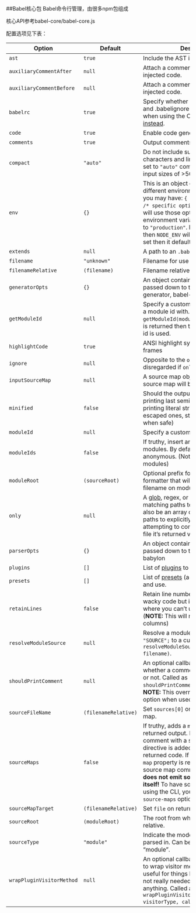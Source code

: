##Babel核心包
Babel命令行管理，由很多npm包组成

核心API参考babel-core/babel-core.js

配置选项见下表：

<table>
    <thead>
    <tr>
        <th>Option</th>
        <th>Default</th>
        <th>Description</th>
    </tr>
    </thead>
    <tbody>
    <tr>
        <td><code class="highlighter-rouge">ast</code></td>
        <td><code class="highlighter-rouge">true</code></td>
        <td>Include the AST in the returned object</td>
    </tr>
    <tr>
        <td><code class="highlighter-rouge">auxiliaryCommentAfter</code></td>
        <td><code class="highlighter-rouge">null</code></td>
        <td>Attach a comment after all non-user injected code.</td>
    </tr>
    <tr>
        <td><code class="highlighter-rouge">auxiliaryCommentBefore</code></td>
        <td><code class="highlighter-rouge">null</code></td>
        <td>Attach a comment before all non-user injected code.</td>
    </tr>
    <tr>
        <td><code class="highlighter-rouge">babelrc</code></td>
        <td><code class="highlighter-rouge">true</code></td>
        <td>Specify whether or not to use .babelrc and .babelignore files. Not available when using the CLI, <a
                href="https://babeljs.io/docs/usage/cli/#babel-ignoring-babelrc">use <code class="highlighter-rouge">--no-babelrc</code>
            instead</a>.
        </td>
    </tr>
    <tr>
        <td><code class="highlighter-rouge">code</code></td>
        <td><code class="highlighter-rouge">true</code></td>
        <td>Enable code generation</td>
    </tr>
    <tr>
        <td><code class="highlighter-rouge">comments</code></td>
        <td><code class="highlighter-rouge">true</code></td>
        <td>Output comments in generated output.</td>
    </tr>
    <tr>
        <td><code class="highlighter-rouge">compact</code></td>
        <td><code class="highlighter-rouge">"auto"</code></td>
        <td>Do not include superfluous whitespace characters and line terminators. When set to <code
                class="highlighter-rouge">"auto"</code> compact is set to <code class="highlighter-rouge">true</code> on
            input sizes of &gt;500KB.
        </td>
    </tr>
    <tr>
        <td><code class="highlighter-rouge">env</code></td>
        <td><code class="highlighter-rouge"><span class="p">{}</span></code></td>
        <td>This is an object of keys that represent different environments. For example, you may have: <code
                class="highlighter-rouge"><span class="p">{</span><span class="w"> </span><span
                class="err">env:</span><span class="w"> </span><span class="err">{</span><span class="w"> </span><span
                class="err">production:</span><span class="w"> </span><span class="err">{</span><span class="w"> </span><span
                class="err">/*</span><span class="w"> </span><span class="err">specific</span><span
                class="w"> </span><span class="err">options</span><span class="w"> </span><span
                class="err">*/</span><span class="w"> </span><span class="p">}</span><span class="w"> </span><span
                class="err">}</span><span class="w"> </span><span class="err">}</span></code> which will use those
            options when the environment variable <code class="highlighter-rouge">BABEL_ENV</code> is set to <code
                    class="highlighter-rouge">"production"</code>. If <code class="highlighter-rouge">BABEL_ENV</code>
            isn’t set then <code class="highlighter-rouge">NODE_ENV</code> will be used, if it’s not set then it
            defaults to <code class="highlighter-rouge">"development"</code></td>
    </tr>
    <tr>
        <td><code class="highlighter-rouge">extends</code></td>
        <td><code class="highlighter-rouge">null</code></td>
        <td>A path to an <code class="highlighter-rouge">.babelrc</code> file to extend</td>
    </tr>
    <tr>
        <td><code class="highlighter-rouge">filename</code></td>
        <td><code class="highlighter-rouge">"unknown"</code></td>
        <td>Filename for use in errors etc.</td>
    </tr>
    <tr>
        <td><code class="highlighter-rouge">filenameRelative</code></td>
        <td><code class="highlighter-rouge">(filename)</code></td>
        <td>Filename relative to <code class="highlighter-rouge">sourceRoot</code>.</td>
    </tr>
    <tr>
        <td><code class="highlighter-rouge">generatorOpts</code></td>
        <td><code class="highlighter-rouge"><span class="p">{}</span></code></td>
        <td>An object containing the options to be passed down to the babel code generator, babel-generator</td>
    </tr>
    <tr>
        <td><code class="highlighter-rouge">getModuleId</code></td>
        <td><code class="highlighter-rouge">null</code></td>
        <td>Specify a custom callback to generate a module id with. Called as <code class="highlighter-rouge">getModuleId(moduleName)</code>.
            If falsy value is returned then the generated module id is used.
        </td>
    </tr>
    <tr>
        <td><code class="highlighter-rouge">highlightCode</code></td>
        <td><code class="highlighter-rouge">true</code></td>
        <td>ANSI highlight syntax error code frames</td>
    </tr>
    <tr>
        <td><code class="highlighter-rouge">ignore</code></td>
        <td><code class="highlighter-rouge">null</code></td>
        <td>Opposite to the <code class="highlighter-rouge">only</code> option. <code
                class="highlighter-rouge">ignore</code> is disregarded if <code class="highlighter-rouge">only</code> is
            specified.
        </td>
    </tr>
    <tr>
        <td><code class="highlighter-rouge">inputSourceMap</code></td>
        <td><code class="highlighter-rouge">null</code></td>
        <td>A source map object that the output source map will be based on.</td>
    </tr>
    <tr>
        <td><code class="highlighter-rouge">minified</code></td>
        <td><code class="highlighter-rouge">false</code></td>
        <td>Should the output be minified (not printing last semicolons in blocks, printing literal string values
            instead of escaped ones, stripping <code class="highlighter-rouge">()</code> from <code
                    class="highlighter-rouge">new</code> when safe)
        </td>
    </tr>
    <tr>
        <td><code class="highlighter-rouge">moduleId</code></td>
        <td><code class="highlighter-rouge">null</code></td>
        <td>Specify a custom name for module ids.</td>
    </tr>
    <tr>
        <td><code class="highlighter-rouge">moduleIds</code></td>
        <td><code class="highlighter-rouge">false</code></td>
        <td>If truthy, insert an explicit id for modules. By default, all modules are anonymous. (Not available for
            <code class="highlighter-rouge">common</code> modules)
        </td>
    </tr>
    <tr>
        <td><code class="highlighter-rouge">moduleRoot</code></td>
        <td><code class="highlighter-rouge">(sourceRoot)</code></td>
        <td>Optional prefix for the AMD module formatter that will be prepend to the filename on module definitions.
        </td>
    </tr>
    <tr>
        <td><code class="highlighter-rouge">only</code></td>
        <td><code class="highlighter-rouge">null</code></td>
        <td>A <a href="https://github.com/isaacs/minimatch">glob</a>, regex, or mixed array of both, matching paths to
            <strong>only</strong> compile. Can also be an array of arrays containing paths to explicitly match. When
            attempting to compile a non-matching file it’s returned verbatim.
        </td>
    </tr>
    <tr>
        <td><code class="highlighter-rouge">parserOpts</code></td>
        <td><code class="highlighter-rouge"><span class="p">{}</span></code></td>
        <td>An object containing the options to be passed down to the babel parser, babylon</td>
    </tr>
    <tr>
        <td><code class="highlighter-rouge">plugins</code></td>
        <td><code class="highlighter-rouge">[]</code></td>
        <td>List of <a href="/docs/plugins/">plugins</a> to load and use.</td>
    </tr>
    <tr>
        <td><code class="highlighter-rouge">presets</code></td>
        <td><code class="highlighter-rouge">[]</code></td>
        <td>List of <a href="/docs/plugins/#presets">presets</a> (a set of plugins) to load and use.</td>
    </tr>
    <tr>
        <td><code class="highlighter-rouge">retainLines</code></td>
        <td><code class="highlighter-rouge">false</code></td>
        <td>Retain line numbers. This will lead to wacky code but is handy for scenarios where you can’t use source
            maps. (<strong>NOTE:</strong> This will not retain the columns)
        </td>
    </tr>
    <tr>
        <td><code class="highlighter-rouge">resolveModuleSource</code></td>
        <td><code class="highlighter-rouge">null</code></td>
        <td>Resolve a module source ie. <code class="highlighter-rouge">import "SOURCE";</code> to a custom value.
            Called as <code class="highlighter-rouge">resolveModuleSource(source, filename)</code>.
        </td>
    </tr>
    <tr>
        <td><code class="highlighter-rouge">shouldPrintComment</code></td>
        <td><code class="highlighter-rouge">null</code></td>
        <td>An optional callback that controls whether a comment should be output or not. Called as <code
                class="highlighter-rouge">shouldPrintComment(commentContents)</code>. <strong>NOTE:</strong> This
            overrides the <code class="highlighter-rouge">comment</code> option when used.
        </td>
    </tr>
    <tr>
        <td><code class="highlighter-rouge">sourceFileName</code></td>
        <td><code class="highlighter-rouge">(filenameRelative)</code></td>
        <td>Set <code class="highlighter-rouge">sources[0]</code> on returned source map.</td>
    </tr>
    <tr>
        <td><code class="highlighter-rouge">sourceMaps</code></td>
        <td><code class="highlighter-rouge">false</code></td>
        <td>If truthy, adds a <code class="highlighter-rouge">map</code> property to returned output. If set to <code
                class="highlighter-rouge">"inline"</code>, a comment with a sourceMappingURL directive is added to the
            bottom of the returned code. If set to <code class="highlighter-rouge">"both"</code> then a <code
                    class="highlighter-rouge">map</code> property is returned as well as a source map comment appended.
            <strong>This does not emit sourcemap files by itself!</strong> To have sourcemaps emitted using the CLI, you
            must pass it the <code class="highlighter-rouge">--source-maps</code> option.
        </td>
    </tr>
    <tr>
        <td><code class="highlighter-rouge">sourceMapTarget</code></td>
        <td><code class="highlighter-rouge">(filenameRelative)</code></td>
        <td>Set <code class="highlighter-rouge">file</code> on returned source map.</td>
    </tr>
    <tr>
        <td><code class="highlighter-rouge">sourceRoot</code></td>
        <td><code class="highlighter-rouge">(moduleRoot)</code></td>
        <td>The root from which all sources are relative.</td>
    </tr>
    <tr>
        <td><code class="highlighter-rouge">sourceType</code></td>
        <td><code class="highlighter-rouge">"module"</code></td>
        <td>Indicate the mode the code should be parsed in. Can be either “script” or “module”.</td>
    </tr>
    <tr>
        <td><code class="highlighter-rouge">wrapPluginVisitorMethod</code></td>
        <td><code class="highlighter-rouge">null</code></td>
        <td>An optional callback that can be used to wrap visitor methods. <strong>NOTE:</strong> This is useful for
            things like introspection, and not really needed for implementing anything. Called as <code
                    class="highlighter-rouge">wrapPluginVisitorMethod(pluginAlias, visitorType, callback)</code>.
        </td>
    </tr>
    </tbody>
</table>